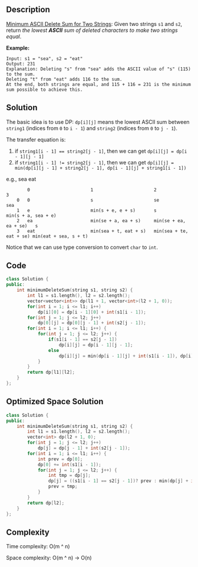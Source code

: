 ## Description

[Minimum ASCII Delete Sum for Two Strings](https://leetcode.com/problems/minimum-ascii-delete-sum-for-two-strings/): Given two strings `s1` and `s2`, return *the lowest **ASCII** sum of deleted characters to make two strings equal*.

**Example:**

```
Input: s1 = "sea", s2 = "eat"
Output: 231
Explanation: Deleting "s" from "sea" adds the ASCII value of "s" (115) to the sum.
Deleting "t" from "eat" adds 116 to the sum.
At the end, both strings are equal, and 115 + 116 = 231 is the minimum sum possible to achieve this.
```



## Solution

The basic idea is to use DP: `dp[i][j]` means the lowest ASCII sum between `string1` (indices from `0` to `i - 1`) and  `string2` (indices from `0` to `j - 1`).

The transfer equation is: 

1. if `string1[i - 1] == string2[j - 1]`, then we can get `dp[i][j] = dp[i - 1][j - 1]`
2. if `string1[i - 1] != string2[j - 1]`, then we can get `dp[i][j] = min(dp[i][j - 1] + string2[j - 1], dp[i - 1][j] + string1[i - 1])`

e.g., sea eat

            0                       1                       2                       3
        0   0                       s                       se                      sea
        1   e                       min(s + e, e + s)       s                       min(s + a, sea + e)
        2   ea                      min(se + a, ea + s)     min(se + ea, ea + se)   s
        3   eat                     min(sea + t, eat + s)   min(sea + te, eat + se) min(eat + sea, s + t)

Notice that we can use type conversion to convert `char` to `int`.



## Code

```cpp
class Solution {
public:
    int minimumDeleteSum(string s1, string s2) {
        int l1 = s1.length(), l2 = s2.length();
        vector<vector<int>> dp(l1 + 1, vector<int>(l2 + 1, 0));
        for(int i = 1; i <= l1; i++) 
            dp[i][0] = dp[i - 1][0] + int(s1[i - 1]);
        for(int j = 1; j <= l2; j++) 
            dp[0][j] = dp[0][j - 1] + int(s2[j - 1]);
        for(int i = 1; i <= l1; i++) {
            for(int j = 1; j <= l2; j++) {
                if(s1[i - 1] == s2[j - 1])
                    dp[i][j] = dp[i - 1][j - 1];
                else
                    dp[i][j] = min(dp[i - 1][j] + int(s1[i - 1]), dp[i][j - 1] + int(s2[j - 1]));
            }
        }
        return dp[l1][l2];
    }
};
```



## Optimized Space Solution

```cpp
class Solution {
public:
    int minimumDeleteSum(string s1, string s2) {
        int l1 = s1.length(), l2 = s2.length();
        vector<int> dp(l2 + 1, 0);
        for(int j = 1; j <= l2; j++) 
            dp[j] = dp[j - 1] + int(s2[j - 1]);
        for(int i = 1; i <= l1; i++) {
            int prev = dp[0];
            dp[0] += int(s1[i - 1]);
            for(int j = 1; j <= l2; j++) {
                int tmp = dp[j];
                dp[j] = ((s1[i - 1] == s2[j - 1])? prev : min(dp[j] + int(s1[i - 1]), dp[j - 1] + int(s2[j - 1])));
                prev = tmp;
            }
        }
        return dp[l2];
    }
};
```



## Complexity

Time complexity: O(m ^ n)

Space complexity: O(m ^ n) -> O(n)


